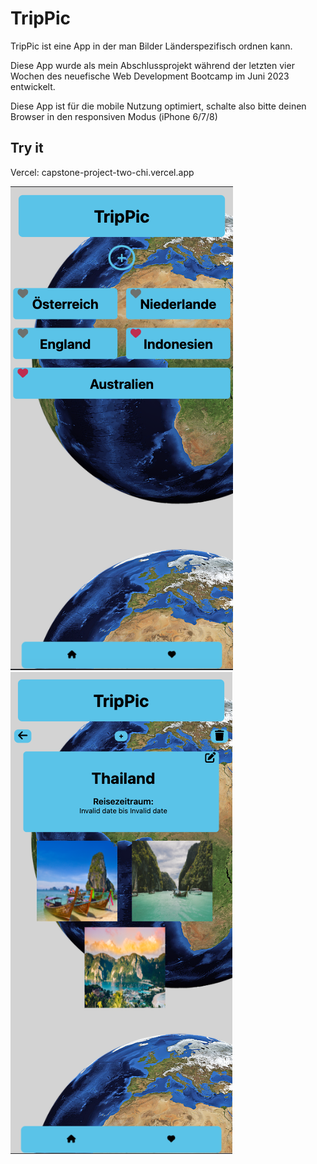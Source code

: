 # TripPic

TripPic ist eine App in der man Bilder Länderspezifisch ordnen kann.

Diese App wurde als mein Abschlussprojekt während der letzten vier Wochen des neuefische Web Development Bootcamp im Juni 2023 entwickelt.

Diese App ist für die mobile Nutzung optimiert, schalte also bitte deinen Browser in den responsiven Modus (iPhone 6/7/8)

## Try it

Vercel: capstone-project-two-chi.vercel.app

![App screenshot](/public/Screenshot%202023-09-06%20at%2011.13.59.png)
![App screenshot](/public/Screenshot%202023-09-08%20at%2015.01.07.png)
